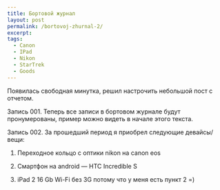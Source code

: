 ```yaml
---
title: Бортовой журнал
layout: post
permalink: /bortovoj-zhurnal-2/
excerpt:
tags:
  - Canon
  - IPad
  - Nikon
  - StarTrek
  - Goods
---
```

Появилась свободная минутка, решил настрочить небольшой пост с отчетом. <!--more-->

Запись 001. Теперь все записи в бортовом журнале будут пронумерованы, пример можно видеть в начале этого текста.

Запись 002. За прошедший период я приобрел следующие девайсы/вещи:

1) Переходное кольцо с оптики nikon на canon eos

2) Смартфон на android &#8212; HTC Incredible S

3) iPad 2 16 Gb Wi-Fi без 3G потому что у меня есть пункт 2 =)
